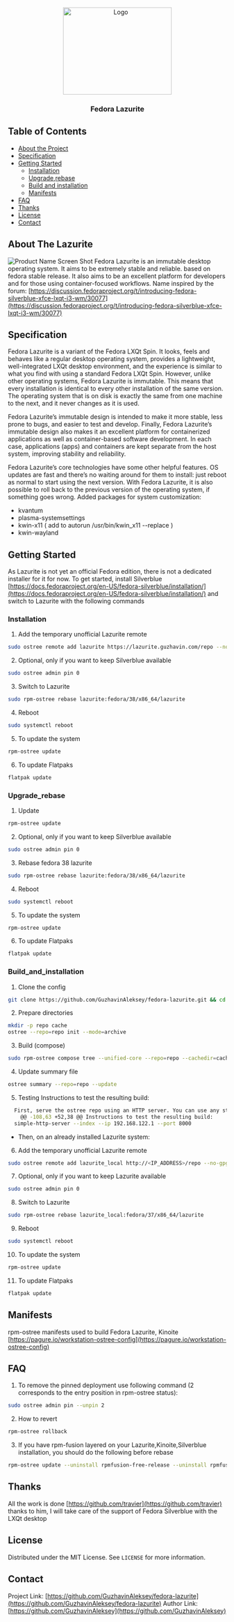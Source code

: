 <!-- PROJECT LOGO -->
<br />
<p align="center">

  <a href="https://github.com/GuzhavinAleksey/fedora-lazurite">
    <img src="lazurite-logo.png" alt="Logo" width="250" height="200">
  </a>

  <h3 align="center">Fedora Lazurite</h3>


<!-- TABLE OF CONTENTS -->                                                                                                                                                                  
## Table of Contents

* [About the Project](#about-the-project)
* [Specification](#specification)
* [Getting Started](#getting-started)
  * [Installation](#installation)
  * [Upgrade,rebase](#Upgrade_rebase)
  * [Build and installation](#Build_and_installation)
  * [Manifests](#Manifests)
* [FAQ](#FAQ)
* [Thanks](#Thanks)
* [License](#license)
* [Contact](#contact)


<!-- ABOUT THE PROJECT -->
## About The Lazurite
![Product Name Screen Shot][product-screenshot]
Fedora Lazurite is an immutable desktop operating system. It aims to be extremely stable and reliable. based on fedora stable release. It also aims to be an excellent platform for developers and for those using container-focused workflows.
Name inspired by the forum: [https://discussion.fedoraproject.org/t/introducing-fedora-silverblue-xfce-lxqt-i3-wm/30077](https://discussion.fedoraproject.org/t/introducing-fedora-silverblue-xfce-lxqt-i3-wm/30077)
<!-- Specification -->
## Specification

Fedora Lazurite is a variant of the Fedora LXQt Spin. It looks, feels and behaves like a regular desktop operating system, provides a lightweight, well-integrated LXQt desktop environment, and the experience is similar to what you find with using a standard Fedora LXQt Spin.
However, unlike other operating systems, Fedora Lazurite is immutable. This means that every installation is identical to every other installation of the same version. The operating system that is on disk is exactly the same from one machine to the next, and it never changes as it is used.

Fedora Lazurite’s immutable design is intended to make it more stable, less prone to bugs, and easier to test and develop. Finally, Fedora Lazurite’s immutable design also makes it an excellent platform for containerized applications as well as container-based software development. In each case, applications (apps) and containers are kept separate from the host system, improving stability and reliability.

Fedora Lazurite’s core technologies have some other helpful features. OS updates are fast and there’s no waiting around for them to install: just reboot as normal to start using the next version. With Fedora Lazurite, it is also possible to roll back to the previous version of the operating system, if something goes wrong.
Added packages for system customization:

* kvantum 
* plasma-systemsettings
* kwin-x11 ( add to autorun /usr/bin/kwin_x11 --replace )
* kwin-wayland



<!-- GETTING STARTED -->
## Getting Started
As Lazurite is not yet an official Fedora edition, there is not a dedicated installer for it for now. To get started, install Silverblue [https://docs.fedoraproject.org/en-US/fedora-silverblue/installation/](https://docs.fedoraproject.org/en-US/fedora-silverblue/installation/) and switch to Lazurite with the following commands


### Installation

1. Add the temporary unofficial Lazurite remote
```sh
sudo ostree remote add lazurite https://lazurite.guzhavin.com/repo --no-gpg-verify
```
2. Optional, only if you want to keep Silverblue available
```sh
sudo ostree admin pin 0
```
3. Switch to Lazurite
```sh
sudo rpm-ostree rebase lazurite:fedora/38/x86_64/lazurite
```
4. Reboot
```sh
sudo systemctl reboot
```
5. To update the system
```sh
rpm-ostree update
```
6. To update Flatpaks
```sh
flatpak update
```
### Upgrade_rebase

1. Update
```sh
rpm-ostree update
```
2. Optional, only if you want to keep Silverblue available
```sh
sudo ostree admin pin 0
```
3. Rebase fedora 38 lazurite
```sh
sudo rpm-ostree rebase lazurite:fedora/38/x86_64/lazurite
```
4. Reboot
```sh
sudo systemctl reboot
```
5. To update the system
```sh
rpm-ostree update
```
6. To update Flatpaks
```sh
flatpak update
```
### Build_and_installation

1. Clone the config
```sh
git clone https://github.com/GuzhavinAleksey/fedora-lazurite.git && cd fedora-lazurite
```
2. Prepare directories
```sh
mkdir -p repo cache
ostree --repo=repo init --mode=archive
```
3. Build (compose)
```sh
sudo rpm-ostree compose tree --unified-core --repo=repo --cachedir=cache fedora-lazurite.yaml
```
4. Update summary file
```sh
ostree summary --repo=repo --update
```
5. Testing
Instructions to test the resulting build:

```sh
  First, serve the ostree repo using an HTTP server. You can use any static file server. For example using <https://github.com/TheWaWaR/simple-http-server>:
	@@ -108,63 +52,38 @@ Instructions to test the resulting build:
  simple-http-server --index --ip 192.168.122.1 --port 8000
```

- Then, on an already installed Lazurite system:

6. Add the temporary unofficial Lazurite remote
```sh
sudo ostree remote add lazurite_local http://<IP_ADDRESS>/repo --no-gpg-verify
```
7. Optional, only if you want to keep Lazurite available
```sh
sudo ostree admin pin 0
```
8. Switch to Lazurite
```sh
sudo rpm-ostree rebase lazurite_local:fedora/37/x86_64/lazurite
```
9. Reboot
```sh
sudo systemctl reboot
```
10. To update the system
```sh
rpm-ostree update
```
11. To update Flatpaks
```sh
flatpak update
```
<!-- Manifests -->
## Manifests
rpm-ostree manifests used to build Fedora Lazurite, Kinoite [https://pagure.io/workstation-ostree-config](https://pagure.io/workstation-ostree-config) <!-- Thank_you -->

## FAQ
1. To remove the pinned deployment use following command (2 corresponds to the entry position in rpm-ostree status):
```sh
sudo ostree admin pin --unpin 2
```
2. How to revert
```sh
rpm-ostree rollback
```
3. If you have rpm-fusion layered on your Lazurite,Kinoite,Silverblue installation, you should do the following before rebase
```sh
rpm-ostree update --uninstall rpmfusion-free-release --uninstall rpmfusion-nonfree-release --install rpmfusion-free-release --install rpmfusion-nonfree-release
```
## Thanks
All the work is done [https://github.com/travier](https://github.com/travier) thanks to him, I will take care of the support of Fedora Silverblue with the LXQt desktop

<!-- LICENSE -->
## License

Distributed under the MIT License. See `LICENSE` for more information.

<!-- CONTACT -->
## Contact


Project Link: [https://github.com/GuzhavinAleksey/fedora-lazurite](https://github.com/GuzhavinAleksey/fedora-lazurite)
Author Link: [https://github.com/GuzhavinAleksey](https://github.com/GuzhavinAleksey)

<!-- IMAGES -->
[product-screenshot]: lazurite-im.png
